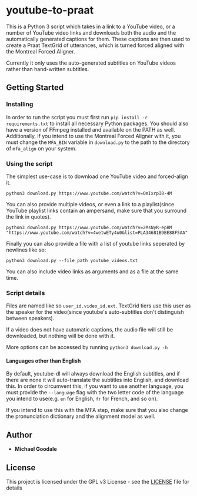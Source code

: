 # youtube-to-praat 

This is a Python 3 script which takes in a link to a YouTube video, or a number of YouTube video links and downloads both the audio and the automatically generated captions for them.
These captions are then used to create a Praat TextGrid of utterances, which is turned forced aligned with the Montreal Forced Aligner.

Currently it only uses the auto-generated subtitles on YouTube videos rather than hand-written subtitles.

## Getting Started

### Installing

In order to run the script you must first run `pip install -r requirements.txt` to install all necessary Python packages.
You should also have a version of FFmpeg installed and available on the PATH as well.
Additionally, if you intend to use the Montreal Forced Aligner with it, you must change the `MFA_BIN` variable in `download.py` to the path to the directory of `mfa_align` on your system.

### Using the script

The simplest use-case is to download one YouTube video and forced-align it.
```
python3 download.py https://www.youtube.com/watch?v=OmIxrpI8-4M
```

You can also provide multiple videos, or even a link to a playlist(since YouTube playlist links contain an ampersand, make sure that you surround the link in quotes).
```
python3 download.py https://www.youtube.com/watch?v=2MsNyR-epBM "https://www.youtube.com/watch?v=4wetwETy4u0&list=PLA34681B9BE88F5AA"
```

Finally you can also provide a file with a list of youtube links seperated by newlines like so:

```
python3 download.py --file_path youtube_videos.txt
```

You can also include video links as arguments and as a file at the same time.

### Script details
Files are named like so `user_id.video_id.ext`. 
TextGrid tiers use this user as the speaker for the video(since youtube's auto-subtitles don't distinguish between speakers).

If a video does not have automatic captions, the audio file will still be downloaded, but nothing will be done with it.

More options can be accessed by running `python3 download.py -h`

#### Languages other than English

By default, youtube-dl will always download the English subtitles, and if there are none it will auto-translate the subtitles into English, and download this.
In order to circumvent this, if you want to use another language, you must provide the `--language` flag with the two letter code of the language you intend to use(e.g. `en` for English, `fr` for French, and so on).

If you intend to use this with the MFA step, make sure that you also change the pronunciation dictionary and the alignment model as well. 

## Author

* **Michael Goodale** 

## License

This project is licensed under the GPL v3 License - see the [LICENSE](LICENSE) file for details
